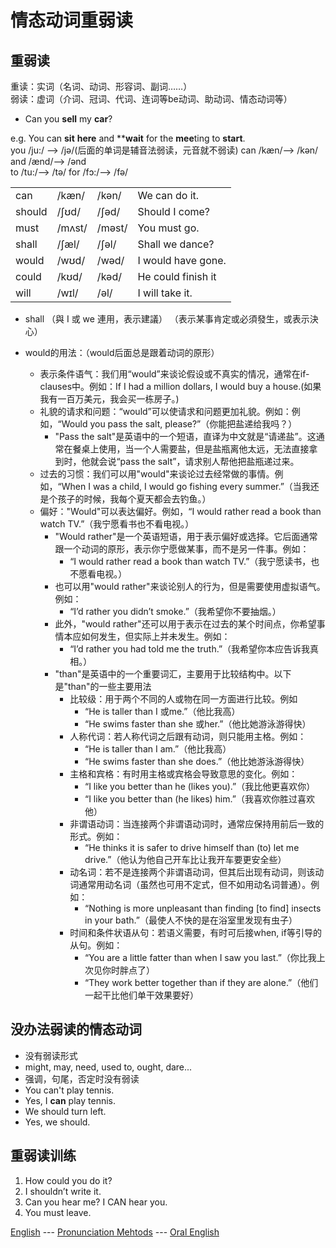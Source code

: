 # 情态动词重弱读

重弱读    
------------------
重读：实词（名词、动词、形容词、副词……）    
弱读：虚词（介词、冠词、代词、连词等be动词、助动词、情态动词等）     
- Can you **sell** my **car**?

e.g. You can **sit** **here** and ****wait** for the **mee**ting to **start**.    
you /ju:/ —> /jə/(后面的单词是辅音法弱读，元音就不弱读) can /kæn/—> /kən/ and /ænd/—> /ənd     
to /tu:/—> /tə/ for /fɔ:/—> /fə/     


|           |              |             |                          |
| --------- | ------------ | ----------- | ------------------------ |
| can       | /kæn/        | /kən/       | We can do it.            |
| should    | /ʃʊd/        | /ʃəd/       | Should I come?           |
| must      | /mʌst/       |  /məst/     | You must go.             |
| shall     |  /ʃæl/       |  /ʃəl/      | Shall we dance?          |
| would     | /wʊd/        | /wəd/       | I would have gone.       |
| could     | /kʊd/        | /kəd/       | He could finish it       |
| will      | /wɪl/        | /əl/        | I will take it.          |

- shall （與 I 或 we 連用，表示建議） （表示某事肯定或必須發生，或表示決心）       

- would的用法：（would后面总是跟着动词的原形）
  - 表示条件语气：我们用“would”来谈论假设或不真实的情况，通常在if-clauses中。例如：If I had a million dollars, I would buy a house.(如果我有一百万美元，我会买一栋房子。)
  - 礼貌的请求和问题：“would”可以使请求和问题更加礼貌。例如：例如，“Would you pass the salt, please?”（你能把盐递给我吗？）    
    - "Pass the salt"是英语中的一个短语，直译为中文就是“请递盐”。这通常在餐桌上使用，当一个人需要盐，但是盐瓶离他太远，无法直接拿到时，他就会说“pass the salt”，请求别人帮他把盐瓶递过来。
  - 过去的习惯：我们可以用"would"来谈论过去经常做的事情。例如，“When I was a child, I would go fishing every summer.”（当我还是个孩子的时候，我每个夏天都会去钓鱼。）
  - 偏好："Would"可以表达偏好。例如，“I would rather read a book than watch TV.”（我宁愿看书也不看电视。） 
    - "Would rather"是一个英语短语，用于表示偏好或选择。它后面通常跟一个动词的原形，表示你宁愿做某事，而不是另一件事。例如：    
      - “I would rather read a book than watch TV.”（我宁愿读书，也不愿看电视。）
    - 也可以用"would rather"来谈论别人的行为，但是需要使用虚拟语气。例如：
      - “I’d rather you didn’t smoke.”（我希望你不要抽烟。）
    - 此外，"would rather"还可以用于表示在过去的某个时间点，你希望事情本应如何发生，但实际上并未发生。例如：
      - “I’d rather you had told me the truth.”（我希望你本应告诉我真相。）
    - "than"是英语中的一个重要词汇，主要用于比较结构中。以下是"than"的一些主要用法
      - 比较级：用于两个不同的人或物在同一方面进行比较。例如
        - “He is taller than I 或me.”（他比我高）
        - “He swims faster than she 或her.”（他比她游泳游得快）
      - 人称代词：若人称代词之后跟有动词，则只能用主格。例如：
        - “He is taller than I am.”（他比我高）
        - “He swims faster than she does.”（他比她游泳游得快） 
      - 主格和宾格：有时用主格或宾格会导致意思的变化。例如：
        - “I like you better than he (likes you).”（我比他更喜欢你）
        - “I like you better than (he likes) him.”（我喜欢你胜过喜欢他）
      - 非谓语动词：当连接两个非谓语动词时，通常应保持用前后一致的形式。例如：
        - “He thinks it is safer to drive himself than (to) let me drive.”（他认为他自己开车比让我开车要更安全些）
      - 动名词：若不是连接两个非谓语动词，但其后出现有动词，则该动词通常用动名词（虽然也可用不定式，但不如用动名词普通）。例如：
        - “Nothing is more unpleasant than finding [to find] insects in your bath.”（最使人不快的是在浴室里发现有虫子）
      - 时间和条件状语从句：若语义需要，有时可后接when, if等引导的从句。例如：
        - “You are a little fatter than when I saw you last.”（你比我上次见你时胖点了）
        - “They work better together than if they are alone.”（他们一起干比他们单干效果要好）

没办法弱读的情态动词     
-----------------------
- 没有弱读形式
 - might, may, need, used to, ought, dare...     
- 强调，句尾，否定时没有弱读
 - You can't play tennis.
 - Yes, I **can** play tennis.
 - We should turn left.
 - Yes, we should.

重弱读训练    
----------------
1. How could you do it?
2. I shouldn’t write it. 
3. Can you hear me? I CAN hear you.
4. You must leave. 

[English](../../english.md) --- [Pronunciation Mehtods](pronunciation_methods.md) --- [Oral English](../oral_english.md)     